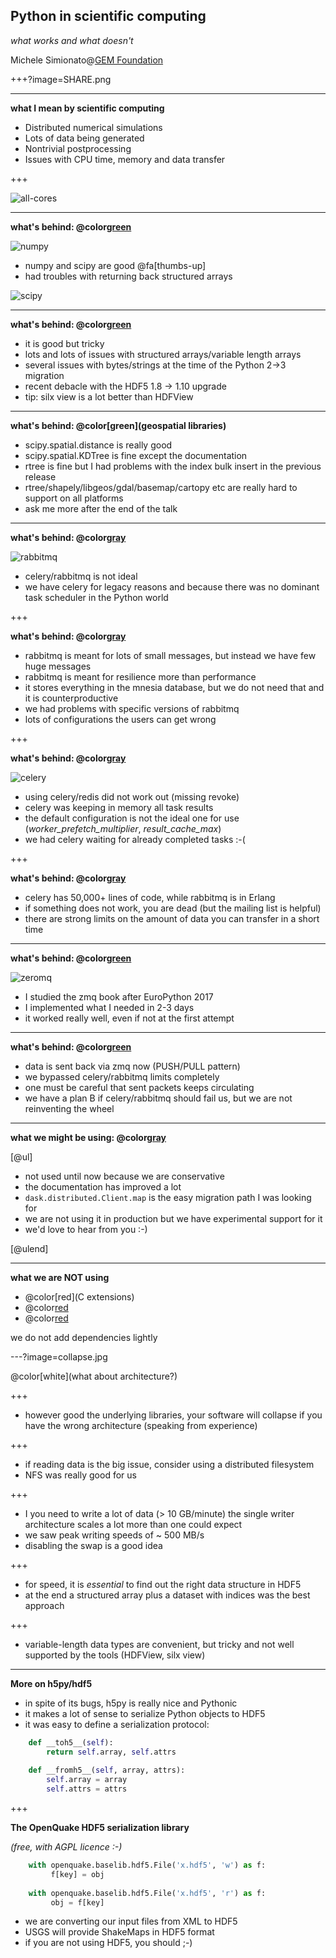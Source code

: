 Python in scientific computing
------------------------------

*what works and what doesn't*

Michele Simionato@[GEM Foundation](https://www.globalquakemodel.org)

+++?image=SHARE.png

---

**what I mean by scientific computing**

- Distributed numerical simulations
- Lots of data being generated
- Nontrivial postprocessing
- Issues with CPU time, memory and data transfer

+++

![all-cores](all-cores.png)

---

**what's behind: @color[green](numpy/scipy)**

![numpy](numpy.jpeg)

- numpy and scipy are good @fa[thumbs-up]
- had troubles with returning back structured arrays

![scipy](scipy.jpeg)

---

**what's behind: @color[green](h5py/hdf5)**

- it is good but tricky
- lots and lots of issues with structured arrays/variable length arrays
- several issues with bytes/strings at the time of the Python 2->3 migration
- recent debacle with the HDF5 1.8 -> 1.10 upgrade
- tip: silx view is a lot better than HDFView

---

**what's behind: @color[green](geospatial libraries)**

- scipy.spatial.distance is really good
- scipy.spatial.KDTree is fine except the documentation
- rtree is fine but I had problems with the index bulk insert in
  the previous release
- rtree/shapely/libgeos/gdal/basemap/cartopy etc are really hard to support
  on all platforms
- ask me more after the end of the talk

---

**what's behind: @color[gray](celery/rabbitmq)**

![rabbitmq](rabbitmq.png)

- celery/rabbitmq is not ideal
- we have celery for legacy reasons and because there was no dominant task
  scheduler in the Python world
  
+++

**what's behind: @color[gray](celery/rabbitmq)**

- rabbitmq is meant for lots of small messages, but instead we have few
  huge messages
- rabbitmq is meant for resilience more than performance
- it stores everything in the mnesia
  database, but we do not need that and it is counterproductive
- we had problems with specific versions of rabbitmq
- lots of configurations the users can get wrong

+++

**what's behind: @color[gray](celery/rabbitmq)**

![celery](celery.jpeg)

- using celery/redis did not work out (missing revoke)
- celery was keeping in memory all task results
- the default configuration is not the ideal one for use
  (*worker_prefetch_multiplier*, *result_cache_max*)
- we had celery waiting for already completed tasks :-(

+++

**what's behind: @color[gray](celery/rabbitmq)**

- celery has 50,000+ lines of code, while rabbitmq is in Erlang
- if something does not work, you are dead (but the mailing list is helpful)
- there are strong limits on the amount of data you can transfer in a
  short time

---

**what's behind: @color[green](zmq)**

![zeromq](zeromq-logo.jpg)

- I studied the zmq book after EuroPython 2017
- I implemented what I needed in 2-3 days
- it worked really well, even if not at the first attempt

---

**what's behind: @color[green](zmq)**

- data is sent back via zmq now (PUSH/PULL pattern)
- we bypassed celery/rabbitmq limits completely
- one must be careful that sent packets keeps circulating
- we have a plan B if celery/rabbitmq should fail us, but we are
  not reinventing the wheel

---

**what we might be using: @color[gray](dask)**

[@ul]

- not used until now because we are conservative
- the documentation has improved a lot
- `dask.distributed.Client.map` is the easy migration path I was looking for
- we are not using it in production but we have experimental support for it
- we'd love to hear from you :-)

[@ulend]

---

**what we are NOT using**

- @color[red](C extensions)
- @color[red](Cython)
- @color[red](numba)

we do not add dependencies lightly

---?image=collapse.jpg

@color[white](what about architecture?)

+++

- however good the underlying libraries, your software will collapse
  if you have the wrong architecture (speaking from experience)

+++

- if reading data is the big issue, consider using a distributed filesystem
- NFS was really good for us

+++

- I you need to write a lot of data (> 10 GB/minute) the single writer
  architecture scales a lot more than one could expect
- we saw peak writing speeds of ~ 500 MB/s
- disabling the swap is a good idea

+++

- for speed, it is *essential* to find out the right data structure in HDF5
- at the end a structured array
  plus a dataset with indices was the best approach

+++

- variable-length data types are convenient, but tricky and not well
  supported by the tools (HDFView, silx view)

---

**More on h5py/hdf5**

- in spite of its bugs, h5py is really nice and Pythonic
- it makes a lot of sense to serialize Python objects to HDF5
- it was easy to define a serialization protocol:

```python
    def __toh5__(self):
        return self.array, self.attrs
        
    def __fromh5__(self, array, attrs):
        self.array = array
        self.attrs = attrs
```
+++

**The OpenQuake HDF5 serialization library**

*(free, with AGPL licence :-)*

```python
    with openquake.baselib.hdf5.File('x.hdf5', 'w') as f:
         f[key] = obj 
        
    with openquake.baselib.hdf5.File('x.hdf5', 'r') as f:
         obj = f[key] 
```

- we are converting our input files from XML to HDF5
- USGS will provide ShakeMaps in HDF5 format
- if you are not using HDF5, you should ;-)
